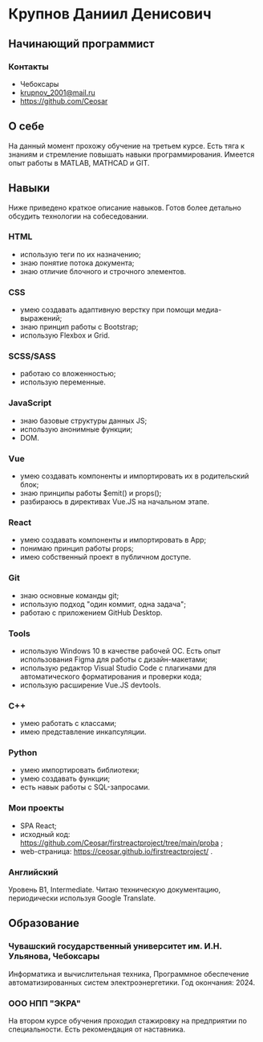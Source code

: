 # Крупнов Даниил Денисович
## Начинающий программист

### Контакты
- Чебоксары
- krupnov_2001@mail.ru
- https://github.com/Ceosar

## О себе
На данный момент прохожу обучение на третьем курсе.
Есть тяга к знаниям и стремление повышать навыки программирования.
Имеется опыт работы в MATLAB, MATHCAD и GIT.

## Навыки

Ниже приведено краткое описание навыков. Готов более детально обсудить технологии на собеседовании.

### HTML
- использую теги по их назначению;
- знаю понятие потока документа;
- знаю отличие блочного и строчного элементов.

### CSS
- умею создавать адаптивную верстку при помощи медиа-выражений;
- знаю принцип работы с Bootstrap;
- использую Flexbox и Grid.

### SCSS/SASS
- работаю со вложенностью;
- использую переменные.

### JavaScript 
- знаю базовые структуры данных JS;
- использую анонимные функции;
- DOM.

### Vue
- умею создавать компоненты и импортировать их в родительский блок;
- знаю принципы работы $emit() и props();
- разбираюсь в директивах Vue.JS на начальном этапе.

### React
- умею создавать компоненты и импортировать в App;
- понимаю принцип работы props;
- имею собственный проект в публичном доступе.

### Git
- знаю основные команды git;
- использую подход "один коммит, одна задача";
- работаю с приложением GitHub Desktop.

### Tools
- использую Windows 10 в качестве рабочей ОС. Есть опыт использования Figma для работы с дизайн-макетами;
- использую редактор Visual Studio Code с плагинами для автоматического форматирования и проверки кода;
- использую расширение Vue.JS devtools.

### C++
- умею работать с классами;
- имею представление инкапсуляции.

### Python
- умею импортировать библиотеки;
- умею создавать функции;
- есть навык работы с SQL-запросами.

### Мои проекты
- SPA React;
- исходный код: https://github.com/Ceosar/firstreactproject/tree/main/proba ;
- web-страница: https://ceosar.github.io/firstreactproject/ .

### Английский
Уровень B1, Intermediate. Читаю техническую документацию, периодически используя Google Translate.

## Образование

### Чувашский государственный университет им. И.Н. Ульянова, Чебоксары
Информатика и вычислительная техника, Программное обеспечение автоматизированных систем электроэнергетики.
Год окончания: 2024.

### ООО НПП "ЭКРА"
На втором курсе обучения проходил стажировку на предприятии по специальности. Есть рекомендация от наставника.
